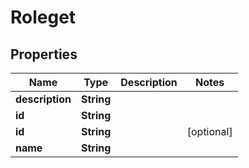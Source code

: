 
# Roleget

## Properties
Name | Type | Description | Notes
------------ | ------------- | ------------- | -------------
**description** | **String** |  | 
**id** | **String** |  | 
**id** | **String** |  |  [optional]
**name** | **String** |  | 



